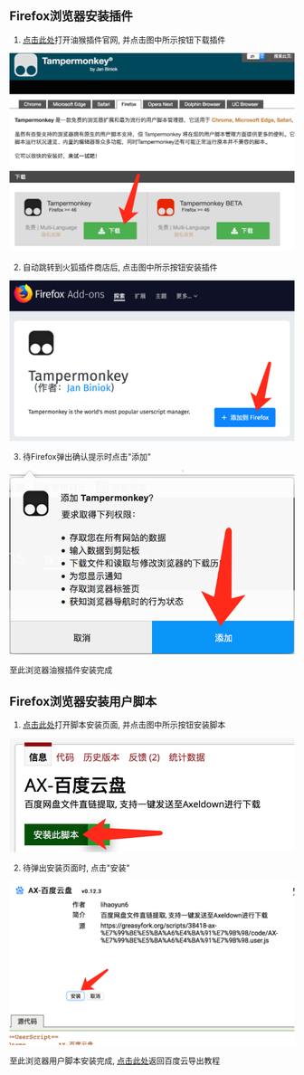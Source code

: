 ## Firefox浏览器安装插件

1. [点击此处](http://tampermonkey.net)打开油猴插件官网, 并点击图中所示按钮下载插件  

![tamp](https://github.com/lihaoyun6/ax-baiduyunpan/blob/master/screenshot/f1.png)

2. 自动跳转到火狐插件商店后, 点击图中所示按钮安装插件  

![tamp](https://github.com/lihaoyun6/ax-baiduyunpan/blob/master/screenshot/f2.png)

3. 待Firefox弹出确认提示时点击"添加"   

![tamp](https://github.com/lihaoyun6/ax-baiduyunpan/blob/master/screenshot/f3.png)

至此浏览器油猴插件安装完成  

## Firefox浏览器安装用户脚本

1. [点击此处](https://greasyfork.org/zh-CN/scripts/38418-ax-百度云盘)打开脚本安装页面, 并点击图中所示按钮安装脚本  

![tamp](https://github.com/lihaoyun6/ax-baiduyunpan/blob/master/screenshot/s5.png)

2. 待弹出安装页面时, 点击"安装"

![tamp](https://github.com/lihaoyun6/ax-baiduyunpan/blob/master/screenshot/s6.png)

至此浏览器用户脚本安装完成, [点击此处](../baidu.md)返回百度云导出教程
